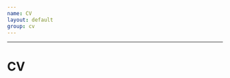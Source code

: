 ```yaml
---
name: CV
layout: default
group: cv
---
```

---

<h1 class="page-header text-center"> CV </h1>

<script type="text/javascript">
    document.location = "nbethek.github.io/cv/cv.pdf"
</script>

